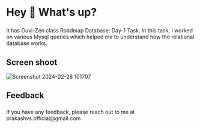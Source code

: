 <h1 align="left">Hey 👋 What's up?</h1>

###

<p align="left">It has Guvi-Zen class Roadmap Database: Day-1 Task. In this task, I worked on various Mysql queries which helped me to understand how the relational database works.</p>

###

<h2 align="left">Screen shoot</h2>


![Screenshot 2024-02-28 101707](https://github.com/Prakash-V-S/SQL-Task01/assets/141955456/8394ff13-5df8-4c19-a0a7-259da62e9102)

###

<h2 align="left">Feedback</h2>

###

<p align="left">If you have any feedback, please reach out to me at prakashvs.official@gmail.com</p>

###
